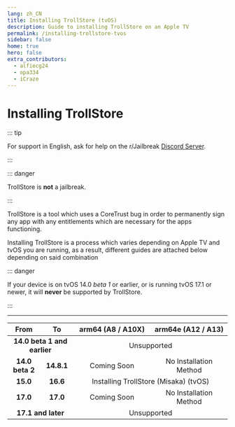 ```yaml
---
lang: zh_CN
title: Installing TrollStore (tvOS)
description: Guide to installing TrollStore on an Apple TV
permalink: /installing-trollstore-tvos
sidebar: false
home: true
hero: false
extra_contributors:
  - alfiecg24
  - opa334
  - iCraze
---
```


# Installing TrollStore

::: tip

For support in English, ask for help on the r/Jailbreak [Discord Server](https://discord.gg/jb).

:::

::: danger

TrollStore is **not** a jailbreak.

:::

TrollStore is a tool which uses a CoreTrust bug in order to permanently sign any app with any entitlements which are necessary for the apps functioning.

Installing TrollStore is a process which varies depending on Apple TV and tvOS you are running, as a result, different guides are attached below depending on said combination

::: danger

If your device is on tvOS 14.0 *beta 1* or earlier, or is running tvOS 17.1 or newer, it will **never** be supported by TrollStore.

:::

---

<table>
  <colgroup>
    <col span="1" style="width: 15%;">
    <col span="1" style="width: 15%;">
    <col span="1" style="width: 35%;">
    <col span="1" style="width: 35%;">
  </colgroup>
  <thead>
    <tr>
      <th style="text-align: center; font-weight: bold;">From</th>
      <th style="text-align: center; font-weight: bold;">To</th>
      <th style="text-align: center; font-weight: bold;">arm64 (A8 / A10X)</th>
      <th style="text-align: center; font-weight: bold;">arm64e (A12 / A13)</th>
    </tr>
  </thead>
  <tbody>
    <tr>
      <td style="text-align: center; font-weight: bold;" colspan="2">14.0 beta 1 and earlier</td>
      <td style="text-align: center;" colspan="2">Unsupported</td>
    </tr>
    <tr>
      <td style="text-align: center; font-weight: bold;">14.0 beta 2</td>
      <td style="text-align: center; font-weight: bold;">14.8.1</td>
      <td style="text-align: center;">Coming Soon</td>
      <td style="text-align: center;">No Installation Method</td>
    </tr>
    <tr>
      <td style="text-align: center; font-weight: bold;">15.0</td>
      <td style="text-align: center; font-weight: bold;">16.6</td>
      <td style="text-align: center;" colspan="2"><router-link to="/installing-trollhelper-misaka-tvos">Installing TrollStore (Misaka) (tvOS)</router-link></td>
    </tr>
    <tr>
      <td style="text-align: center; font-weight: bold;">17.0</td>
      <td style="text-align: center; font-weight: bold;">17.0</td>
      <td style="text-align: center;">Coming Soon</td>
      <td style="text-align: center;">No Installation Method</td>
    </tr>
    <tr>
      <td style="text-align: center; font-weight: bold;" colspan="2">17.1 and later</td>
      <td style="text-align: center;" colspan="2">Unsupported</td>
    </tr>
  </tbody>
</table>
